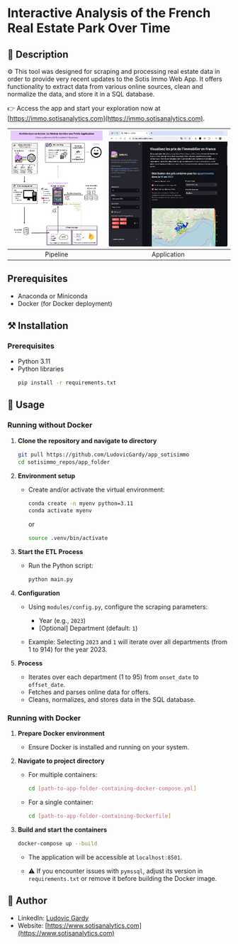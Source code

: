 # Interactive Analysis of the French Real Estate Park Over Time

## 📄 Description

⚙️ This tool was designed for scraping and processing real estate data in order to provide very recent updates to the Sotis Immo Web App. It offers functionality to extract data from various online sources, clean and normalize the data, and store it in a SQL database.

👉 Access the app and start your exploration now at [https://immo.sotisanalytics.com](https://immo.sotisanalytics.com).

| ![Image1](images/image1.jpeg) | ![Image2](images/image2.png) |
|:---------------------:|:---------------------:|
|Pipeline|Application|

## Prerequisites
- Anaconda or Miniconda
- Docker (for Docker deployment)

## ⚒️ Installation

### Prerequisites
- Python 3.11
- Python libraries
    ```sh
    pip install -r requirements.txt
    ```

## 📝 Usage

### Running without Docker

1. **Clone the repository and navigate to directory**
    ```bash
    git pull https://github.com/LudovicGardy/app_sotisimmo
    cd sotisimmo_repos/app_folder
    ```

2. **Environment setup**
    - Create and/or activate the virtual environment:
        ```bash
        conda create -n myenv python=3.11
        conda activate myenv
        ```
        or
        ```bash
        source .venv/bin/activate
        ```

3. **Start the ETL Process**
    - Run the Python script:
        ```bash
        python main.py
        ```

4. **Configuration**
    - Using `modules/config.py`, configure the scraping parameters:
        - Year (e.g., `2023`)
        - [Optional] Department (default: `1`)

    - Example: Selecting `2023` and `1` will iterate over all departments (from 1 to 914) for the year 2023.

5. **Process**
    - Iterates over each department (1 to 95) from `onset_date` to `offset_date`.
    - Fetches and parses online data for offers.
    - Cleans, normalizes, and stores data in the SQL database.

### Running with Docker

1. **Prepare Docker environment**
    - Ensure Docker is installed and running on your system.

2. **Navigate to project directory**
    - For multiple containers:
        ```bash
        cd [path-to-app-folder-containing-docker-compose.yml]
        ```
    - For a single container:
        ```bash
        cd [path-to-app-folder-containing-Dockerfile]
        ```

3. **Build and start the containers**
    ```bash
    docker-compose up --build
    ```

    - The application will be accessible at `localhost:8501`.

    - ⚠️ If you encounter issues with `pymssql`, adjust its version in `requirements.txt` or remove it before building the Docker image.

## 👤 Author
- LinkedIn: [Ludovic Gardy](https://www.linkedin.com/in/ludovic-gardy/)
- Website: [https://www.sotisanalytics.com](https://www.sotisanalytics.com)